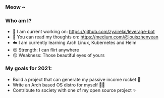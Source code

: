 ### Meow ~

### Who am I?
- 🤖 I am current working on: https://github.com/zyairelai/leverage-bot 
- 🦄 You can read my thoughts on: https://medium.com/@louiszhenyean 
- ☁️ I am currently learning Arch Linux, Kubernetes and Helm 
- 😉 Strength: I can flirt anywhere 
- 😛 Weakness: Those beautiful eyes of yours 

### My goals for 2021:
- Build a project that can generate my passive income rocket 🚀
- Write an Arch based OS distro for myself 👨‍💻
- Contribute to society with one of my open source project ✨

